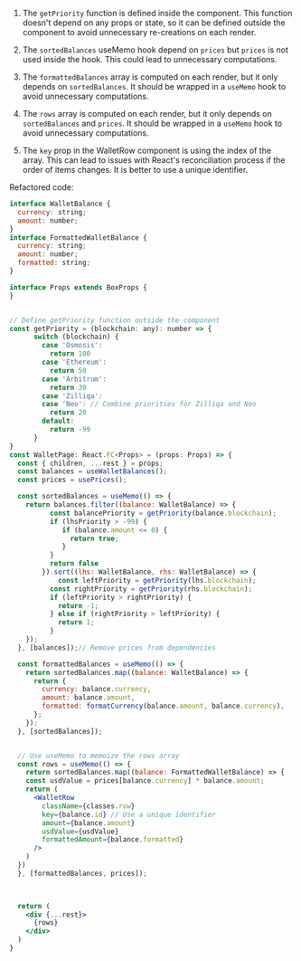 1. The `getPriority` function is defined inside the component. This function doesn't depend on any props or state, so it can be defined outside the component to avoid unnecessary re-creations on each render.

2. The `sortedBalances` useMemo hook depend on `prices` but `prices` is not used inside the hook. This could lead to unnecessary computations.

3. The `formattedBalances` array is computed on each render, but it only depends on `sortedBalances`. It should be wrapped in a `useMemo` hook to avoid unnecessary computations.

4. The `rows` array is computed on each render, but it only depends on `sortedBalances` and `prices`. It should be wrapped in a `useMemo` hook to avoid unnecessary computations.

5. The `key` prop in the WalletRow component is using the index of the array. This can lead to issues with React's reconciliation process if the order of items changes. It is better to use a unique identifier.

Refactored code:

```jsx
interface WalletBalance {
  currency: string;
  amount: number;
}
interface FormattedWalletBalance {
  currency: string;
  amount: number;
  formatted: string;
}

interface Props extends BoxProps {
}


// Define getPriority function outside the component
const getPriority = (blockchain: any): number => {
	  switch (blockchain) {
	    case 'Osmosis':
	      return 100
	    case 'Ethereum':
	      return 50
	    case 'Arbitrum':
	      return 30
	    case 'Zilliqa':
	    case 'Neo': // Combine priorities for Zilliqa and Neo
	      return 20
	    default:
	      return -99
	  }
}
const WalletPage: React.FC<Props> = (props: Props) => {
  const { children, ...rest } = props;
  const balances = useWalletBalances();
  const prices = usePrices();

  const sortedBalances = useMemo(() => {
    return balances.filter((balance: WalletBalance) => {
		  const balancePriority = getPriority(balance.blockchain);
		  if (lhsPriority > -99) {
		     if (balance.amount <= 0) {
		       return true;
		     }
		  }
		  return false
		}).sort((lhs: WalletBalance, rhs: WalletBalance) => {
			const leftPriority = getPriority(lhs.blockchain);
		  const rightPriority = getPriority(rhs.blockchain);
		  if (leftPriority > rightPriority) {
		    return -1;
		  } else if (rightPriority > leftPriority) {
		    return 1;
		  }
    });
  }, [balances]);// Remove prices from dependencies

  const formattedBalances = useMemo(() => {
    return sortedBalances.map((balance: WalletBalance) => {
      return {
        currency: balance.currency,
        amount: balance.amount,
        formatted: formatCurrency(balance.amount, balance.currency),
      };
    });
  }, [sortedBalances]);


  // Use useMemo to memoize the rows array
  const rows = useMemo(() => {
    return sortedBalances.map((balance: FormattedWalletBalance) => {
    const usdValue = prices[balance.currency] * balance.amount;
    return (
      <WalletRow 
        className={classes.row}
        key={balance.id} // Use a unique identifier
        amount={balance.amount}
        usdValue={usdValue}
        formattedAmount={balance.formatted}
      />
    )
  })
  }, [formattedBalances, prices]);

  

  return (
    <div {...rest}>
      {rows}
    </div>
  )
}
```